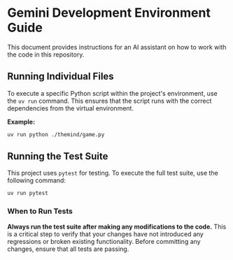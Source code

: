 # Gemini Development Environment Guide

This document provides instructions for an AI assistant on how to work with the code in this repository.

## Running Individual Files

To execute a specific Python script within the project's environment, use the `uv run` command. This ensures that the script runs with the correct dependencies from the virtual environment.

**Example:**

```bash
uv run python ./themind/game.py
```

## Running the Test Suite

This project uses `pytest` for testing. To execute the full test suite, use the following command:

```bash
uv run pytest
```

### When to Run Tests

**Always run the test suite after making any modifications to the code.** This is a critical step to verify that your changes have not introduced any regressions or broken existing functionality. Before committing any changes, ensure that all tests are passing.
